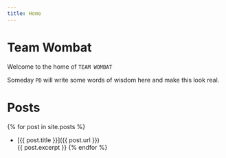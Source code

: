 ```yaml
---
title: Home
---
```


# Team Wombat

Welcome to the home of `TEAM WOMBAT`

Someday `PD` will write some words of wisdom here and make this look real.

# Posts

{% for post in site.posts %}
* [{{ post.title }}]({{ post.url }})  
{{ post.excerpt }}
{% endfor %}
